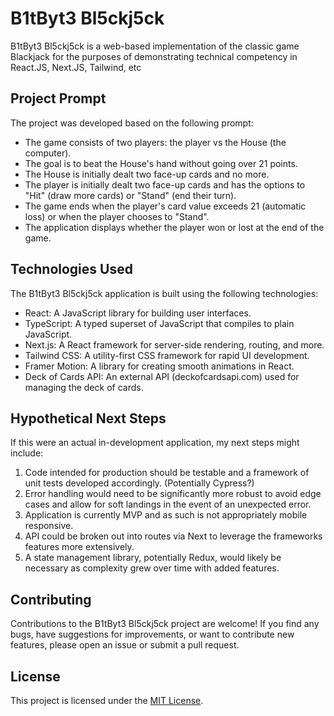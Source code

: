 # B1tByt3 Bl5ckj5ck

B1tByt3 Bl5ckj5ck is a web-based implementation of the classic game Blackjack for the purposes of demonstrating technical competency in React.JS, Next.JS, Tailwind, etc

## Project Prompt

The project was developed based on the following prompt:

- The game consists of two players: the player vs the House (the computer).
- The goal is to beat the House's hand without going over 21 points.
- The House is initially dealt two face-up cards and no more.
- The player is initially dealt two face-up cards and has the options to "Hit" (draw more cards) or "Stand" (end their turn).
- The game ends when the player's card value exceeds 21 (automatic loss) or when the player chooses to "Stand".
- The application displays whether the player won or lost at the end of the game.

## Technologies Used

The B1tByt3 Bl5ckj5ck application is built using the following technologies:

- React: A JavaScript library for building user interfaces.
- TypeScript: A typed superset of JavaScript that compiles to plain JavaScript.
- Next.js: A React framework for server-side rendering, routing, and more.
- Tailwind CSS: A utility-first CSS framework for rapid UI development.
- Framer Motion: A library for creating smooth animations in React.
- Deck of Cards API: An external API (deckofcardsapi.com) used for managing the deck of cards.

## Hypothetical Next Steps

If this were an actual in-development application, my next steps might include:

1. Code intended for production should be testable and a framework of unit tests developed accordingly. (Potentially Cypress?)
2. Error handling would need to be significantly more robust to avoid edge cases and allow for soft landings in the event of an unexpected error.
3. Application is currently MVP and as such is not appropriately mobile responsive.
4. API could be broken out into routes via Next to leverage the frameworks features more extensively.
5. A state management library, potentially Redux, would likely be necessary as complexity grew over time with added features. 

## Contributing

Contributions to the B1tByt3 Bl5ckj5ck project are welcome! If you find any bugs, have suggestions for improvements, or want to contribute new features, please open an issue or submit a pull request.

## License

This project is licensed under the [MIT License](LICENSE).
